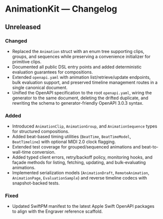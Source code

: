 # AnimationKit — Changelog

## Unreleased

### Changed
- Replaced the `Animation` struct with an enum tree supporting clips, groups, and sequences while preserving a convenience initializer for primitive clips.
- Documented all public DSL entry points and added deterministic evaluation guarantees for compositions.
- Extended `openapi.yaml` with animation list/retrieve/update endpoints, bulk evaluation support, and preserved timeline management routes in a single canonical document.
- Unified the OpenAPI specification to the root `openapi.yaml`, wiring the generator to the same document, deleting the drifted duplicate, and rewriting the schema to generator-friendly OpenAPI 3.0.3 syntax.

### Added
- Introduced `AnimationClip`, `AnimationGroup`, and `AnimationSequence` types for structured compositions.
- Added beat-based timing utilities (`BeatTime`, `BeatTimeModel`, `BeatTimeline`) with optional MIDI 2.0 clock flagging.
- Extended test coverage for grouped/sequenced animations and beat-to-wall-time conversion.
- Added typed client errors, retry/backoff policy, monitoring hooks, and façade methods for listing, fetching, updating, and bulk-evaluating animations.
- Implemented serialization models (`AnimationDraft`, `RemoteAnimation`, `AnimationPage`, `EvaluationSample`) and reverse timeline codecs with snapshot-backed tests.

### Fixed
- Updated SwiftPM manifest to the latest Apple Swift OpenAPI packages to align with the Engraver reference scaffold.
